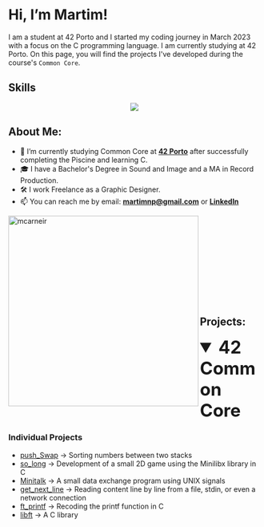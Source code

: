 # Hi, I’m Martim!

I am a student at 42 Porto and I started my coding journey in March 2023 with a focus on the C programming language. I am currently studying at 42 Porto. On this page, you will find the projects I've developed during the course's `Common Core`.

## Skills
<p align="center">
  <a href="https://skillicons.dev">
    <img src="https://skillicons.dev/icons?i=c,git,github,vscode,vim,linux" />
 </a>
</p>      


## About Me:

- 🌱 I’m currently studying Common Core at [**42 Porto**](https://www.42porto.com) after successfully completing the Piscine and learning C.
- 🎓 I have a Bachelor's Degree in Sound and Image and a MA in Record Production.
- 🛠️ I work Freelance as a Graphic Designer.
- 📫 You can reach me by email: **martimnp@gmail.com** or [**LinkedIn**](https://www.linkedin.com/in/martim-pinto-0a12a187/)

<img align="left" alt="mcarneir" width="380" src="https://badge.mediaplus.ma/darkblue/mcarneir?1337Badge=off&UM6P=off">

<br>
<br>
<br>
<br>
<br>
<br>
<br>
<br>
<br>
<br>

## Projects:

</details>

<details open>
<summary style="font-size: 2.5em;"> <b>42 Common Core</b></summary>
  
### Individual Projects
- [push_Swap](https://github.com/MartimPinto/push_swap) -> Sorting numbers between two stacks
- [so_long](https://github.com/MartimPinto/so_long) -> Development of a small 2D game using the Minilibx library in C
- [Minitalk](https://github.com/MartimPinto/Minitalk) -> A small data exchange program using UNIX signals
- [get_next_line](https://github.com/MartimPinto/get_next_line) -> Reading content line by line from a file, stdin, or even a network connection
- [ft_printf](https://github.com/MartimPinto/ft_printf) -> Recoding the printf function in C
- [libft](https://github.com/MartimPinto/libft) -> A C library

</details>

<!---
MartimPinto/MartimPinto is a ✨ special ✨ repository because its `README.md` (this file) appears on your GitHub profile.
You can click the Preview link to take a look at your changes.
--->
